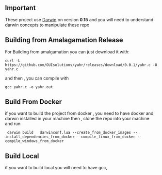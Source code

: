 ## Important
These project use [Darwin](https://github.com/OUIsolutions/Darwin/tree/0.015) on version **0.15** 
and you will need to understand darwin concepts to manipulate these repo 

## Building from Amalagamation Release 
For Building from amalgamation you can just download it with:
```shell
curl -L https://github.com/OUIsolutions/yahr/releases/download/0.0.1/yahr.c -O yahr.c
```
and then , you can compile with 
```shell 
gcc yahr.c -o yahr.out
```

## Build From Docker
if you want to build the project from docker , you need to have docker  and darwin installed in your machine
then , clone the repo into your machine and run
```shell
 darwin build   darwinconf.lua --create_from_docker_images --install_dependencies_from_docker --compile_linux_from_docker --compile_windows_from_docker 
```
## Build Local
if you want to build local you will need to have gcc,
